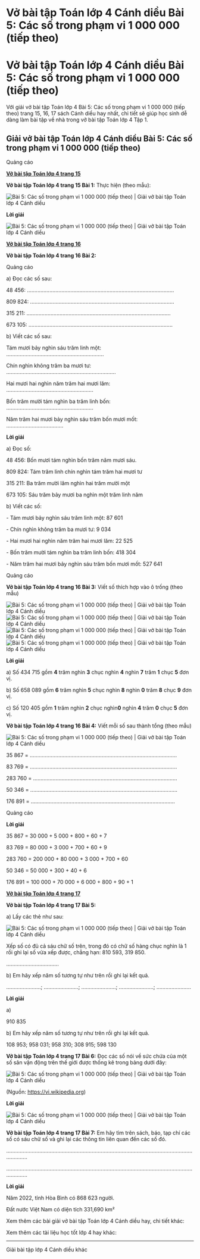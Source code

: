 # Vở bài tập Toán lớp 4 Cánh diều Bài 5: Các số trong phạm vi 1 000 000 (tiếp theo)

# Vở bài tập Toán lớp 4 Cánh diều Bài 5: Các số trong phạm vi 1 000 000 (tiếp theo)

Với giải vở bài tập Toán lớp 4 Bài 5: Các số trong phạm vi 1 000 000 (tiếp theo) trang 15, 16, 17 sách Cánh diều hay nhất, chi tiết sẽ giúp học sinh dễ dàng làm bài tập về nhà trong vở bài tập Toán lớp 4 Tập 1.

## Giải vở bài tập Toán lớp 4 Cánh diều Bài 5: Các số trong phạm vi 1 000 000 (tiếp theo)

Quảng cáo

[**Vở bài tập Toán lớp 4 trang 15**](https://vietjack.com/vbt-toan-4-cd/vbt-toan-lop-4-trang-15-canh-dieu.jsp)

**Vở bài tập Toán lớp 4 trang 15 Bài 1:** Thực hiện (theo mẫu):

![Bài 5: Các số trong phạm vi 1 000 000 \(tiếp theo\) | Giải vở bài tập Toán lớp 4 Cánh diều](https://vietjack.com/vbt-toan-4-cd/images/bai-5-cac-so-trong-pham-vi-1000000-tiep-theo.PNG)

**Lời giải**

![Bài 5: Các số trong phạm vi 1 000 000 \(tiếp theo\) | Giải vở bài tập Toán lớp 4 Cánh diều](https://vietjack.com/vbt-toan-4-cd/images/bai-5-cac-so-trong-pham-vi-1000000-tiep-theo-1.PNG)

[**Vở bài tập Toán lớp 4 trang 16**](https://vietjack.com/vbt-toan-4-cd/vbt-toan-lop-4-trang-16-canh-dieu.jsp)

**Vở bài tập Toán lớp 4 trang 16 Bài 2:**

Quảng cáo

a) Đọc các số sau: 

48 456: ..................................................................................................

809 824: ................................................................................................

315 211: ................................................................................................

673 105: ................................................................................................

b) Viết các số sau: 

Tám mươi bảy nghìn sáu trăm linh một: .................................................................

Chín nghìn không trăm ba mươi tư: .........................................................................

Hai mươi hai nghìn năm trăm hai mươi lăm: ..........................................................

Bốn trăm mười tám nghìn ba trăm linh bốn: ..........................................................

Năm trăm hai mươi bảy nghìn sáu trăm bốn mươi mốt: ......................................

**Lời giải**

a) Đọc số:

48 456: Bốn mươi tám nghìn bốn trăm năm mươi sáu.

809 824: Tám trăm linh chín nghìn tám trăm hai mươi tư

315 211: Ba trăm mười lăm nghìn hai trăm mười một

673 105: Sáu trăm bảy mươi ba nghìn một trăm linh năm

b) Viết các số:

\- Tám mươi bảy nghìn sáu trăm linh một: 87 601

\- Chín nghìn không trăm ba mươi tư: 9 034

\- Hai mươi hai nghìn năm trăm hai mươi lăm: 22 525

\- Bốn trăm mười tám nghìn ba trăm linh bốn: 418 304

\- Năm trăm hai mươi bảy nghìn sáu trăm bốn mươi mốt: 527 641

Quảng cáo

**Vở bài tập Toán lớp 4 trang 16 Bài 3:** Viết số thích hợp vào ô trống (theo mẫu)

![Bài 5: Các số trong phạm vi 1 000 000 \(tiếp theo\) | Giải vở bài tập Toán lớp 4 Cánh diều](https://vietjack.com/vbt-toan-4-cd/images/bai-5-cac-so-trong-pham-vi-1000000-tiep-theo-2.PNG) ![Bài 5: Các số trong phạm vi 1 000 000 \(tiếp theo\) | Giải vở bài tập Toán lớp 4 Cánh diều](https://vietjack.com/vbt-toan-4-cd/images/bai-5-cac-so-trong-pham-vi-1000000-tiep-theo-3.PNG) ![Bài 5: Các số trong phạm vi 1 000 000 \(tiếp theo\) | Giải vở bài tập Toán lớp 4 Cánh diều](https://vietjack.com/vbt-toan-4-cd/images/bai-5-cac-so-trong-pham-vi-1000000-tiep-theo-4.PNG) ![Bài 5: Các số trong phạm vi 1 000 000 \(tiếp theo\) | Giải vở bài tập Toán lớp 4 Cánh diều](https://vietjack.com/vbt-toan-4-cd/images/bai-5-cac-so-trong-pham-vi-1000000-tiep-theo-5.PNG)

**Lời giải**

a) Số 434 715 gồm **4** trăm nghìn **3** chục nghìn **4** nghìn **7** trăm **1** chục **5** đơn vị.

b) Số 658 089 gồm **6** trăm nghìn **5** chục nghìn **8** nghìn **0** trăm **8** chục **9** đơn vị.

c) Số 120 405 gồm **1** trăm nghìn **2** chục nghìn**0** nghìn **4** trăm **0** chục **5** đơn vị.

**Vở bài tập Toán lớp 4 trang 16 Bài 4:** Viết mỗi số sau thành tổng (theo mẫu)

![Bài 5: Các số trong phạm vi 1 000 000 \(tiếp theo\) | Giải vở bài tập Toán lớp 4 Cánh diều](https://vietjack.com/vbt-toan-4-cd/images/bai-5-cac-so-trong-pham-vi-1000000-tiep-theo-6.PNG)

35 867 = ..................................................................................................

83 769 = ..................................................................................................

283 760 = ................................................................................................

50 346 = ..................................................................................................

176 891 = ................................................................................................

Quảng cáo

**Lời giải**

35 867 = 30 000 + 5 000 + 800 + 60 + 7

83 769 = 80 000 + 3 000 + 700 + 60 + 9

283 760 = 200 000 + 80 000 + 3 000 + 700 + 60

50 346 = 50 000 + 300 + 40 + 6

176 891 = 100 000 + 70 000 + 6 000 + 800 + 90 + 1

[**Vở bài tập Toán lớp 4 trang 17**](https://vietjack.com/vbt-toan-4-cd/vbt-toan-lop-4-trang-17-canh-dieu.jsp)

**Vở bài tập Toán lớp 4 trang 17 Bài 5:**

a) Lấy các thẻ như sau:

![Bài 5: Các số trong phạm vi 1 000 000 \(tiếp theo\) | Giải vở bài tập Toán lớp 4 Cánh diều](https://vietjack.com/vbt-toan-4-cd/images/bai-5-cac-so-trong-pham-vi-1000000-tiep-theo-7.PNG)

Xếp số có đủ cả sáu chữ số trên, trong đó có chữ số hàng chục nghìn là 1 rồi ghi lại số vừa xếp được, chẳng hạn: 810 593, 319 850.

................................... 

b) Em hãy xếp năm số tương tự như trên rồi ghi lại kết quả.

.......................; .......................; .......................; .......................; .......................

**Lời giải**

a)

910 835

b) Em hãy xếp năm số tương tự như trên rồi ghi lại kết quả.

108 953; 958 031;  958 310; 308 915; 598 130

**Vở bài tập Toán lớp 4 trang 17 Bài 6:** Đọc các số nói về sức chứa của một số sân vận động trên thế giới được thống kê trong bảng dưới đây:

![Bài 5: Các số trong phạm vi 1 000 000 \(tiếp theo\) | Giải vở bài tập Toán lớp 4 Cánh diều](https://vietjack.com/vbt-toan-4-cd/images/bai-5-cac-so-trong-pham-vi-1000000-tiep-theo-8.PNG)

(Nguồn: https://vi.wikipedia.org)

**Lời giải**

![Bài 5: Các số trong phạm vi 1 000 000 \(tiếp theo\) | Giải vở bài tập Toán lớp 4 Cánh diều](https://vietjack.com/vbt-toan-4-cd/images/bai-5-cac-so-trong-pham-vi-1000000-tiep-theo-9.PNG)

**Vở bài tập Toán lớp 4 trang 17 Bài 7:** Em hãy tìm trên sách, báo, tạp chí các số có sáu chữ số và ghi lại các thông tin liên quan đến các số đó.

..........................................................................................................................................

..........................................................................................................................................

**Lời giải**

Năm 2022, tỉnh Hòa Bình có 868 623 người.

Đất nước Việt Nam có diện tích 331,690 km²

Xem thêm các bài giải vở bài tập Toán lớp 4 Cánh diều hay, chi tiết khác:

Xem thêm các tài liệu học tốt lớp 4 hay khác:

* * *

Giải bài tập lớp 4 Cánh diều khác
